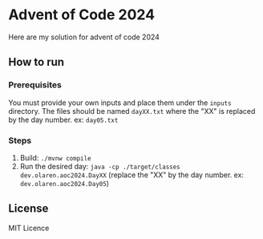 ﻿# Advent of Code 2024

Here are my solution for advent of code 2024

## How to run

### Prerequisites

You must provide your own inputs and place them under the `inputs` directory. The files should be named `dayXX.txt`
where the "XX" is replaced by the day number. ex: `day05.txt`

### Steps

1. Build: `./mvnw compile`
2. Run the desired day: `java -cp ./target/classes dev.olaren.aoc2024.DayXX` (replace the "XX" by the day number. ex:
   `dev.olaren.aoc2024.Day05`)

## License

MIT Licence